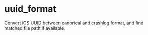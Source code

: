# uuid_format
Convert iOS UUID between canonical and crashlog format, and find matched file path if available.
